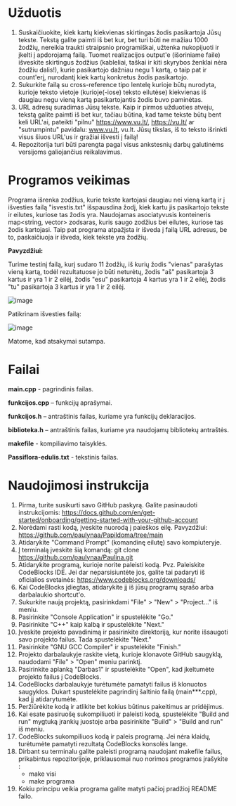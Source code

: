 # Užduotis
1. Suskaičiuokite, kiek kartų kiekvienas skirtingas žodis pasikartoja Jūsų tekste. Tekstą galite paimti iš bet kur, bet turi būti ne mažiau 1000 žodžių, nereikia traukti straipsnio programiškai, užtenka nukopijuoti ir įkelti į apdorojamą failą. Tuomet realizacijos output'e (išoriniame faile) išveskite skirtingus žodžius (kableliai, taškai ir kiti skyrybos ženklai nėra žodžiu dalis!), kurie pasikartojo dažniau negu 1 kartą, o taip pat ir count'erį, nurodantį kiek kartų konkretus žodis pasikartojo.
2. Sukurkite failą su cross-reference tipo lentelę kurioje būtų nurodyta, kurioje teksto vietoje (kurioje(-iose) teksto eilutėse) kiekvienas iš daugiau negu vieną kartą pasikartojantis žodis buvo paminėtas.
3. URL adresų suradimas Jūsų tekste. Kaip ir pirmos užduoties atveju, tekstą galite paimti iš bet kur, tačiau būtina, kad tame tekste būtų bent keli URL'ai, pateikti "pilnu" https://www.vu.lt/, https://vu.lt/ ar "sutrumpintu" pavidalu: www.vu.lt, vu.lt. Jūsų tikslas, iš to teksto išrinkti visus šiuos URL'us ir gražiai išvesti į failą!
4. Repozitorija turi būti parengta pagal visus ankstesnių darbų galutinėms versijoms galiojančius reikalavimus.

# Programos veikimas 
Programa išrenka zodžius, kurie tekste kartojasi daugiau nei vieną kartą ir į išvesties failą "isvestis.txt" išspausdina žodį, kiek kartu jis pasikartojo tekste ir eilutes, kuriose tas žodis yra. Naudojamas asociatyvusis konteineris map<string, vector<int>> zodsaras, kuris saugo zodžius bei eilutes, kuriose tas žodis kartojasi. Taip pat programa atpažįsta ir išveda į failą URL adresus, be to, paskaičiuoja ir išveda, kiek tekste yra žodžių.

__Pavyzdžiui:__

Turime testinį failą, kurį sudaro 11 žodžių, iš kurių žodis "vienas" parašytas vieną kartą, todėl rezultatuose jo būti neturėtų, žodis "aš" pasikartoja 3 kartus ir yra 1 ir 2 eilėj, žodis "esu" pasikartoja 4 kartus yra 1 ir 2 eilėj, žodis "tu" pasikartoja 3 kartus ir yra 1 ir 2 eilėj.

![image](https://github.com/paulynaa/Papildoma/assets/147087833/b7d48823-c9da-4e46-a140-4848cdf7b7cd)

Patikrinam išvesties failą:

![image](https://github.com/paulynaa/Papildoma/assets/147087833/538021f5-e679-45dc-ad43-5c492be49219)

Matome, kad atsakymai sutampa.

# Failai

**main.cpp** - pagrindinis failas.

**funkcijos.cpp** – funkcijų aprašymai.

**funkcijos.h** – antraštinis failas, kuriame yra funkcijų deklaracijos.

**biblioteka.h** – antraštinis failas, kuriame yra naudojamų bibliotekų antraštės.

**makefile** - kompiliavimo taisyklės.

**Passiflora-edulis.txt** - tekstinis failas. 
# Naudojimosi instrukcija
1. Pirma, turite susikurti savo GitHub paskyrą. Galite pasinaudoti instrukcijomis: https://docs.github.com/en/get-started/onboarding/getting-started-with-your-github-account
2. Norėdami rasti kodą, įveskite nuorodą į paieškos eilę. Pavyzdžiui: https://github.com/paulynaa/Papildoma/tree/main
3. Atidarykite "Command Prompt" (komandinę eilutę) savo kompiuteryje.
4. Į terminalą įveskite šią komandą: git clone https://github.com/paulynaa/Paulina.git
5. Atidarykite programą, kurioje norite paleisti kodą. Pvz. Paleiskite CodeBlocks IDE. Jei dar neparsisiuntėte jos, galite tai padaryti iš oficialios svetainės: https://www.codeblocks.org/downloads/
6. Kai CodeBlocks įdiegtas, atidarykite jį iš jūsų programų sąrašo arba darbalaukio shortcut'o.
7. Sukurkite naują projektą, pasirinkdami "File" > "New" > "Project..." iš meniu.
8. Pasirinkite "Console Application" ir spustelėkite "Go."
9. Pasirinkite "C++" kaip kalbą ir spustelėkite "Next."
10. Įveskite projekto pavadinimą ir pasirinkite direktoriją, kur norite išsaugoti savo projekto failus. Tada spustelėkite "Next."
11. Pasirinkite "GNU GCC Compiler" ir spustelėkite "Finish."
12. Projekto darbalaukyje raskite vietą, kurioje klonavote GitHub saugyklą, naudodami "File" > "Open" meniu parinktį.
13. Pasirinkite aplanką "Darbas1" ir spustelėkite "Open", kad įkeltumėte projekto failus į CodeBlocks.
14. CodeBlocks darbalaukyje turėtumėte pamatyti failus iš klonuotos saugyklos. Dukart spustelėkite pagrindinį šaltinio failą (main***.cpp), kad jį atidarytumėte.
15. Peržiūrėkite kodą ir atlikite bet kokius būtinus pakeitimus ar pridėjimus.
16. Kai esate pasiruošę sukompiliuoti ir paleisti kodą, spustelėkite "Build and run" mygtuką įrankių juostoje arba pasirinkite "Build" > "Build and run" iš meniu.
17. CodeBlocks sukompiliuos kodą ir paleis programą. Jei nėra klaidų, turėtumėte pamatyti rezultatą CodeBlocks konsolės lange.
18. Dirbant su terminalu galite paleisti programą naudojant makefile failus, prikabintus repozitorijoje, priklausomai nuo norimos programos įrašykite :
    * make visi
    * make programa
19. Kokiu principu veikia programa galite matyti pačioj pradžioj README failo.
     

